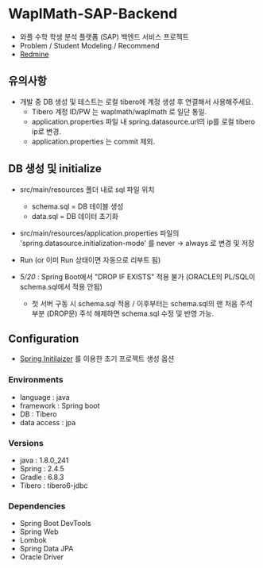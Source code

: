 # WaplMath-SAP-Backend
- 와플 수학 학생 분석 플랫폼 (SAP) 백엔드 서비스 프로젝트
- Problem / Student Modeling / Recommend
- [Redmine](http://192.168.154.140:3001/projects/waplmath_sap/)

## 유의사항
- 개발 중 DB 생성 및 테스트는 로컬 tibero에 계정 생성 후 연결해서 사용해주세요.
  + Tibero 계정 ID/PW 는 waplmath/waplmath 로 일단 통일.
  + application.properties 파일 내 spring.datasource.url의 ip를 로컬 tibero ip로 변경.
  + application.properties 는 commit 제외.

## DB 생성 및 initialize
- src/main/resources 폴더 내로 sql 파일 위치
  + schema.sql = DB 테이블 생성
  + data.sql = DB 데이터 초기화

- src/main/resources/application.properties 파일의 'spring.datasource.initialization-mode' 를 never -> always 로 변경 및 저장
- Run (or 이미 Run 상태이면 자동으로 리부트 됨)

- *5/20* : Spring Boot에서 "DROP IF EXISTS" 적용 불가 (ORACLE의 PL/SQL이 schema.sql에서 적용 안됨)
  + 첫 서버 구동 시 schema.sql 적용 / 이후부터는 schema.sql의 맨 처음 주석 부분 (DROP문) 주석 해제하면 schema.sql 수정 및 반영 가능.
  
## Configuration
- [Spring Initilaizer](https://start.spring.io/) 를 이용한 초기 프로젝트 생성 옵션

### Environments
- language : java
- framework : Spring boot
- DB : Tibero
- data access : jpa

### Versions
- java : 1.8.0_241
- Spring : 2.4.5
- Gradle : 6.8.3
- Tibero : tibero6-jdbc

### Dependencies
- Spring Boot DevTools
- Spring Web
- Lombok
- Spring Data JPA
- Oracle Driver


